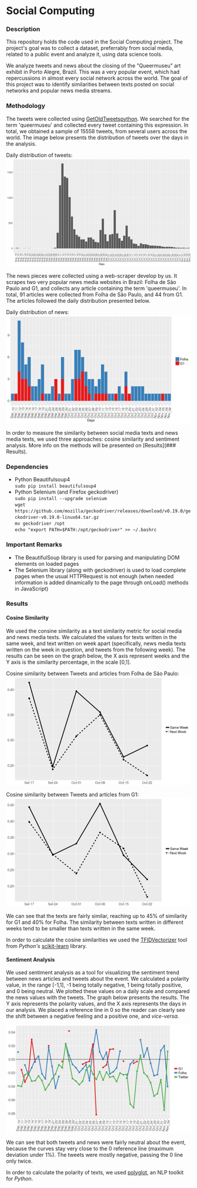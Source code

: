 # Social Computing  
### Description  
This repository holds the code used in the Social Computing project. The project's goal was to collect a dataset, preferrably from social media, related to a public event and analyze it, using data science tools.  

We analyze tweets and news about the closing of the "Queermuseu" art exhibit in Porto Alegre, Brazil. This was a very popular event, which had repercussions in almost every social network across the world. The goal of this project was to identify similarities between texts posted on social networks and popular news media streams.  

### Methodology  

The tweets were collected using [GetOldTweetspython](https://github.com/Jefferson-Henrique/GetOldTweets-python). We searched for the term 'queermuseu' and collected every tweet containing this expression. In total, we obtained a sample of 15558 tweets, from several users across the world. The image below presents the distribution of tweets over the days in the analysis.  

Daily distribution of tweets:
![disttweets](img/dist_tweets.png)  

The news pieces were collected using a web-scraper develop by us. It scrapes two very popular news media websites in Brazil: Folha de São Paulo and G1, and collects any article containing the term 'queermuseu'. In total, 91 articles were collected from Folha de São Paulo, and 44 from G1. The articles followed the daily distribution presented below. 

Daily distribution of news:
![distnews](img/dist_news.png)  

In order to measure the similarity between social media texts and news media texts, we used three approaches: cosine similarity and sentiment analysis. More info on the methods will be presented on [Results](### Results).  

### Dependencies  
* Python Beautifulsoup4  
`sudo pip install beautifulsoup4`  
* Python Selenium (and Firefox geckodriver)  
`sudo pip install --upgrade selenium`  
`wget https://github.com/mozilla/geckodriver/releases/download/v0.19.0/geckodriver-v0.19.0-linux64.tar.gz`  
`mv geckodriver /opt`  
`echo "export PATH=$PATH:/opt/geckodriver" >> ~/.bashrc`  

### Important Remarks  

* The BeautifulSoup library is used for parsing and manipulating DOM elements on loaded pages  
* The Selenium library (along with geckodriver) is used to load complete pages when the usual HTTPRequest is not enough (when needed information is added dinamically to the page through onLoad() methods in JavaScript)  

### Results  

#### Cosine Similarity  
We used the consine similarity as a text similarity metric for social media and news media texts. We calculated the values for texts written in the same week, and text written on week apart (specifically, news media texts written on the week in question, and tweets from the following week). The results can be seen on the graph below, the X axis represent weeks and the Y axis is the similarity percentage, in the scale [0,1].  

Cosine similarity between Tweets and articles from Folha de São Paulo:  
![cosinefolha](img/cosine_similarity_folha.png)  

Cosine similarity between Tweets and articles from G1:  
![cosinefolha](img/cosine_similarity_g1.png)  

We can see that the texts are fairly similar, reaching up to 45% of similarity for G1 and 40% for Folha. The similarity between texts written in different weeks tend to be smaller than texts written in the same week.  

In order to calculate the cosine similarities we used the [TFIDVectorizer](http://scikit-learn.org/stable/modules/generated/sklearn.feature_extraction.text.TfidfVectorizer.html) tool from _Python's_ [scikit-learn](http://scikit-learn.org/stable/index.html) library.  

#### Sentiment Analysis

We used sentiment analysis as a tool for visualizing the sentiment trend between news articles and tweets about the event. We calculated a polarity value, in the range [-1,1], -1 being totally negative, 1 being totally positive, and 0 being neutral. We plotted these values on a daily scale and compared the news values with the tweets. The graph below presents the results. The Y axis represents the polarity values, and the X axis represents the days in our analysis. We placed a reference line in 0 so the reader can clearly see the shift between a negative feeling and a positive one, and _vice-versa_.  

![sentiment](img/daily_sentiment_intermedia.png)  

We can see that both tweets and news were fairly neutral about the event, because the curves stay very close to the 0 reference line (maximum deviation under 1%). The tweets were mostly negative, passing the 0 line only twice.  

In order to calculate the polarity of texts, we used [polyglot](https://github.com/aboSamoor/polyglot), an NLP toolkit for _Python_.  
